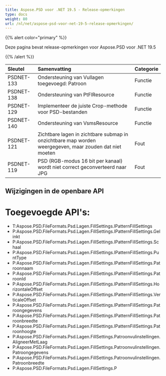 ```yaml
---
title: Aspose.PSD voor .NET 19.5 - Release-opmerkingen
type: docs
weight: 80
url: /nl/net/aspose-psd-voor-net-19-5-release-opmerkingen/
---
```


{{% alert color="primary" %}} 

Deze pagina bevat release-opmerkingen voor Aspose.PSD voor .NET 19.5

{{% /alert %}} 

|**Sleutel**|**Samenvatting**|**Categorie**|
| :- | :- | :- |
|PSDNET-133|Ondersteuning van Vullagen toegevoegd: Patroon|Functie|
|PSDNET-138|Ondersteuning van PtFlResource|Functie|
|PSDNET-129|Implementeer de juiste Crop-methode voor PSD-bestanden|Functie|
|PSDNET-140|Ondersteuning van VsmsResource|Functie|
|PSDNET-121|Zichtbare lagen in zichtbare submap in onzichtbare map worden weergegeven, maar zouden dat niet moeten|Fout|
|PSDNET-119|PSD (RGB-modus 16 bit per kanaal) wordt niet correct geconverteerd naar JPG|Fout|

## **Wijzigingen in de openbare API**
# **Toegevoegde API's:**
- T:Aspose.PSD.FileFormats.Psd.Lagen.FillSettings.IPatternFillSettings
- P:Aspose.PSD.FileFormats.Psd.Lagen.FillSettings.IPatternFillSettings.Gelinkt
- P:Aspose.PSD.FileFormats.Psd.Lagen.FillSettings.IPatternFillSettings.Schaal
- P:Aspose.PSD.FileFormats.Psd.Lagen.FillSettings.IPatternFillSettings.PuntType
- P:Aspose.PSD.FileFormats.Psd.Lagen.FillSettings.IPatternFillSettings.Patroonnaam
- P:Aspose.PSD.FileFormats.Psd.Lagen.FillSettings.IPatternFillSettings.PatroonId
- P:Aspose.PSD.FileFormats.Psd.Lagen.FillSettings.IPatternFillSettings.HorizontaleOffset
- P:Aspose.PSD.FileFormats.Psd.Lagen.FillSettings.IPatternFillSettings.VerticaleOffset
- P:Aspose.PSD.FileFormats.Psd.Lagen.FillSettings.IPatternFillSettings.Patroongegevens
- P:Aspose.PSD.FileFormats.Psd.Lagen.FillSettings.IPatternFillSettings.Patroonbreedte
- P:Aspose.PSD.FileFormats.Psd.Lagen.FillSettings.IPatternFillSettings.Patroonhoogte
- P:Aspose.PSD.FileFormats.Psd.Lagen.FillSettings.Patroonvulinstellingen.AligneerMetLaag
- P:Aspose.PSD.FileFormats.Psd.Lagen.FillSettings.Patroonvulinstellingen.Patroongegevens
- P:Aspose.PSD.FileFormats.Psd.Lagen.FillSettings.Patroonvulinstellingen.Patroonbreedte
- P:Aspose.PSD.FileFormats.Psd.Lagen.FillSettings.P